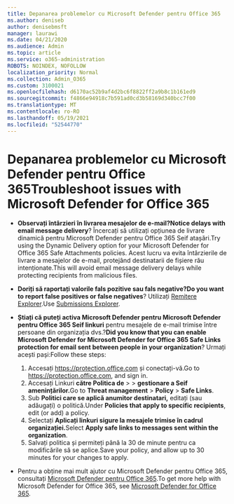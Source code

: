 ```yaml
---
title: Depanarea problemelor cu Microsoft Defender pentru Office 365
ms.author: deniseb
author: denisebmsft
manager: laurawi
ms.date: 04/21/2020
ms.audience: Admin
ms.topic: article
ms.service: o365-administration
ROBOTS: NOINDEX, NOFOLLOW
localization_priority: Normal
ms.collection: Admin_O365
ms.custom: 3100021
ms.openlocfilehash: d6170ac52b9af4d2bc6f8822ff2a9b8c1b161ed9
ms.sourcegitcommit: f4866e94918c7b591ad0cd3b58169d340bcc7f00
ms.translationtype: MT
ms.contentlocale: ro-RO
ms.lasthandoff: 05/19/2021
ms.locfileid: "52544770"
---
```

# <a name="troubleshoot-issues-with-microsoft-defender-for-office-365"></a><span data-ttu-id="82463-102">Depanarea problemelor cu Microsoft Defender pentru Office 365</span><span class="sxs-lookup"><span data-stu-id="82463-102">Troubleshoot issues with Microsoft Defender for Office 365</span></span>

- <span data-ttu-id="82463-103">**Observați întârzieri în livrarea mesajelor de e-mail?**</span><span class="sxs-lookup"><span data-stu-id="82463-103">**Notice delays with email message delivery**?</span></span> <span data-ttu-id="82463-104">Încercați să utilizați opțiunea de livrare dinamică pentru Microsoft Defender pentru Office 365 Seif atașări.</span><span class="sxs-lookup"><span data-stu-id="82463-104">Try using the Dynamic Delivery option for your Microsoft Defender for Office 365 Safe Attachments policies.</span></span> <span data-ttu-id="82463-105">Acest lucru va evita întârzierile de livrare a mesajelor de e-mail, protejând destinatarii de fișiere rău intenționate.</span><span class="sxs-lookup"><span data-stu-id="82463-105">This will avoid email message delivery delays while protecting recipients from malicious files.</span></span>
- <span data-ttu-id="82463-106">**Doriți să raportați valorile fals pozitive sau fals negative?**</span><span class="sxs-lookup"><span data-stu-id="82463-106">**Do you want to report false positives or false negatives**?</span></span> <span data-ttu-id="82463-107">Utilizați [Remitere Explorer](https://protection.office.com/reportsubmission).</span><span class="sxs-lookup"><span data-stu-id="82463-107">Use [Submissions Explorer](https://protection.office.com/reportsubmission).</span></span>
- <span data-ttu-id="82463-108">**Știați că puteți activa Microsoft Defender pentru Microsoft Defender pentru Office 365 Seif linkuri** pentru mesajele de e-mail trimise între persoane din organizația dvs.?</span><span class="sxs-lookup"><span data-stu-id="82463-108">**Did you know that you can enable Microsoft Defender for Microsoft Defender for Office 365 Safe Links protection for email sent between people in your organization**?</span></span> <span data-ttu-id="82463-109">Urmați acești pași:</span><span class="sxs-lookup"><span data-stu-id="82463-109">Follow these steps:</span></span>
    1. <span data-ttu-id="82463-110">Accesați https://protection.office.com și conectați-vă.</span><span class="sxs-lookup"><span data-stu-id="82463-110">Go to https://protection.office.com, and sign in.</span></span>
    2. <span data-ttu-id="82463-111">Accesați Linkuri **către Politica de**  >    >  **gestionare a Seif amenințărilor.**</span><span class="sxs-lookup"><span data-stu-id="82463-111">Go to **Threat management** > **Policy** > **Safe Links**.</span></span>
    3. <span data-ttu-id="82463-112">Sub **Politici care se aplică anumitor destinatari,** editați (sau adăugați) o politică.</span><span class="sxs-lookup"><span data-stu-id="82463-112">Under **Policies that apply to specific recipients**, edit (or add) a policy.</span></span>
    4. <span data-ttu-id="82463-113">Selectați **Aplicați linkuri sigure la mesajele trimise în cadrul organizației.**</span><span class="sxs-lookup"><span data-stu-id="82463-113">Select **Apply safe links to messages sent within the organization**.</span></span>
    5. <span data-ttu-id="82463-114">Salvați politica și permiteți până la 30 de minute pentru ca modificările să se aplice.</span><span class="sxs-lookup"><span data-stu-id="82463-114">Save your policy, and allow up to 30 minutes for your changes to apply.</span></span>

- <span data-ttu-id="82463-115">Pentru a obține mai mult ajutor cu Microsoft Defender pentru Office 365, consultați [Microsoft Defender pentru Office 365](/microsoft-365/security/office-365-security/office-365-atp).</span><span class="sxs-lookup"><span data-stu-id="82463-115">To get more help with Microsoft Defender for Office 365, see [Microsoft Defender for Office 365](/microsoft-365/security/office-365-security/office-365-atp).</span></span>